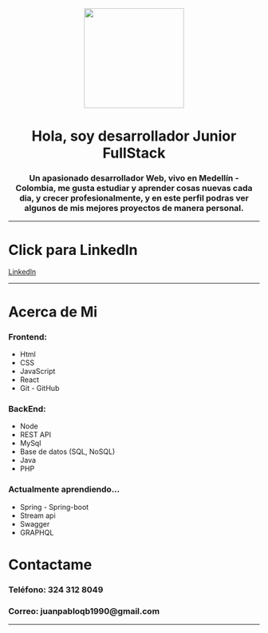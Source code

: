 <div id:"header" align="center">
  <img src="https://media.giphy.com/media/bGgsc5mWoryfgKBx1u/giphy.gif" width="200"/>
  <h1 align="center">Hola, soy desarrollador Junior FullStack</h1>
  <h3 align="center">Un apasionado desarrollador Web, vivo en Medellín - Colombia, me gusta estudiar y aprender cosas nuevas       cada dia, y crecer profesionalmente, y en este perfil podras ver algunos de mis mejores proyectos de manera personal.
  </h3>
  
</div>
<hr/>

<div id="badges" align=="center">
  <h1>Click para Linkedln</h1>
  <a href="https://www.linkedin.com/in/juanpabloqb/">
    Linkedln
  </a>
</div>
<hr/>

<div>
  <h1>Acerca de Mi</h1>
  <h3>Frontend:</h3>
  <ul>
    <li>Html</li>
    <li>CSS</li>
    <li>JavaScript</li>
    <li>React</li>
    <li>Git - GitHub</li>
  </ul>
  
  <h3>BackEnd:</h3>
  <ul>
    <li>Node</li>
    <li>REST API</li>
    <li>MySql</li>
    <li>Base de datos (SQL, NoSQL)</li>
    <li>Java</li>
    <li>PHP</li>
  </ul>
  <h3>Actualmente aprendiendo...</h3>
  <ul>
    <li>Spring - Spring-boot</li>
    <li>Stream api</li>
    <li>Swagger</li>
    <li>GRAPHQL</li>
  </ul>
</div>
<div id="badges" align=="center">
  <h1>Contactame</h1>
  <h3>
    Teléfono: 324 312 8049
  </h3>
  <h3>
    Correo: juanpabloqb1990@gmail.com
  </h3>
</div>
<hr/>
